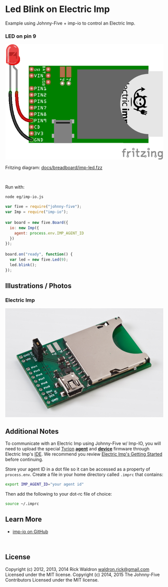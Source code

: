 <!--remove-start-->

# Led Blink on Electric Imp


Example using Johnny-Five + imp-io to control an Electric Imp.



### LED on pin 9



![docs/breadboard/imp-led.png](breadboard/imp-led.png)<br>

Fritzing diagram: [docs/breadboard/imp-led.fzz](breadboard/imp-led.fzz)

&nbsp;



Run with:
```bash
node eg/imp-io.js
```

<!--remove-end-->

```javascript
var five = require("johnny-five");
var Imp = require("imp-io");

var board = new five.Board({
  io: new Imp({
    agent: process.env.IMP_AGENT_ID
  })
});

board.on("ready", function() {
  var led = new five.Led(9);
  led.blink();
});

```


## Illustrations / Photos


### Electric Imp



![docs/images/imp.jpg](images/imp.jpg)  






## Additional Notes

To communicate with an Electric Imp using Johnny-Five w/ Imp-IO,
you will need to upload the special
[Tyrion](https://github.com/rwaldron/tyrion)
**[agent](https://github.com/rwaldron/tyrion/blob/master/agent.nut)** and
**[device](https://github.com/rwaldron/tyrion/blob/master/device.nut)**
firmware through Electric Imp's [IDE](https://ide.electricimp.com/login).
We recommend you review
[Electric Imp's Getting Started](http://www.electricimp.com/docs/gettingstarted/)
before continuing.

Store your agent ID in a dot file so it can be accessed as a property of `process.env`.
Create a file in your home directory called `.imprc` that contains:

```sh
export IMP_AGENT_ID="your agent id"
```

Then add the following to your dot-rc file of choice:

```sh
source ~/.imprc
```



## Learn More

- [imp-io on GitHub](https://github.com/rwaldron/imp-io)

&nbsp;

<!--remove-start-->

## License
Copyright (c) 2012, 2013, 2014 Rick Waldron <waldron.rick@gmail.com>
Licensed under the MIT license.
Copyright (c) 2014, 2015 The Johnny-Five Contributors
Licensed under the MIT license.

<!--remove-end-->
